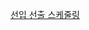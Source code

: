 [선입 선출 스케줄링](https://letzgorats.tistory.com/entry/%ED%94%84%EB%A1%9C%EA%B7%B8%EB%9E%98%EB%A8%B8%EC%8A%A4-%EC%BD%94%EB%94%A9%ED%85%8C%EC%8A%A4%ED%8A%B8-%EC%97%B0%EC%8A%B5-%EC%84%A0%EC%9E%85-%EC%84%A0%EC%B6%9C-%EC%8A%A4%EC%BC%80%EC%A4%84%EB%A7%81Python)
